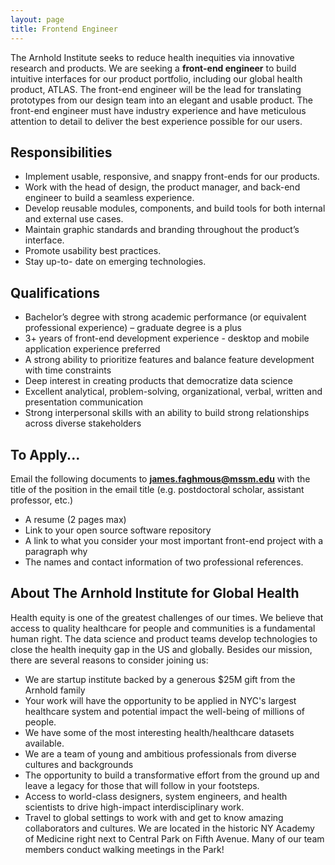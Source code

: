 ```yaml
---
layout: page
title: Frontend Engineer
---
```


The Arnhold Institute seeks to reduce health inequities via innovative research and products. We are seeking a **front-end engineer** to build intuitive interfaces for our product portfolio, including our global health product, ATLAS. The front-end engineer will be the lead for translating prototypes from our design team into an elegant and usable product. The front-end engineer must have industry experience and have meticulous attention to detail to deliver the best experience possible for our users.

## Responsibilities

- Implement usable, responsive, and snappy front-ends for our products.
- Work with the head of design, the product manager, and back-end engineer to build a seamless experience.
- Develop reusable modules, components, and build tools for both internal and external use cases.
- Maintain graphic standards and branding throughout the product’s interface.
- Promote usability best practices.
- Stay up-to- date on emerging technologies.

## Qualifications

- Bachelor’s degree with strong academic performance (or equivalent professional experience) – graduate degree is a plus
- 3+ years of front-end development experience - desktop and mobile application experience preferred
- A strong ability to prioritize features and balance feature development with time constraints
- Deep interest in creating products that democratize data science
- Excellent analytical, problem-solving, organizational, verbal, written and presentation communication 
- Strong interpersonal skills with an ability to build strong relationships across diverse stakeholders

## To Apply...

Email the following documents to **james.faghmous@mssm.edu** with the title of the position in the email title (e.g. postdoctoral scholar, assistant professor, etc.)

- A resume (2 pages max)
- Link to your open source software repository
- A link to what you consider your most important front-end project with a paragraph why
- The names and contact information of two professional references.

## About The Arnhold Institute for Global Health

Health equity is one of the greatest challenges of our times. We believe that access to quality healthcare for people and communities is a fundamental human right. The data science and product teams develop technologies to close the health inequity gap in the US and globally. Besides our mission, there are several reasons to consider joining us:

- We are startup institute backed by a generous $25M gift from the Arnhold family
- Your work will have the opportunity to be applied in NYC's largest healthcare system and potential impact the well-being of millions of people.
- We have some of the most interesting health/healthcare datasets available.
- We are a team of young and ambitious professionals from diverse cultures and backgrounds
- The opportunity to build a transformative effort from the ground up and leave a legacy for those that will follow in your footsteps.
- Access to world-class designers, system engineers, and health scientists to drive high-impact interdisciplinary work.
- Travel to global settings to work with and get to know amazing collaborators and cultures.
We are located in the historic NY Academy of Medicine right next to Central Park on Fifth Avenue. Many of our team members conduct walking meetings in the Park!